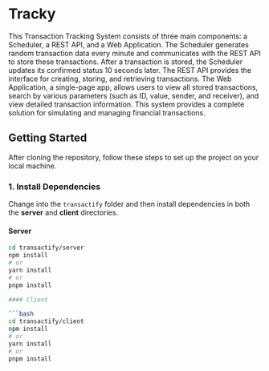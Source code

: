 # Tracky

This Transaction Tracking System consists of three main components: a Scheduler, a REST API, and a Web Application. The Scheduler generates random transaction data every minute and communicates with the REST API to store these transactions. After a transaction is stored, the Scheduler updates its confirmed status 10 seconds later. The REST API provides the interface for creating, storing, and retrieving transactions. The Web Application, a single-page app, allows users to view all stored transactions, search by various parameters (such as ID, value, sender, and receiver), and view detailed transaction information. This system provides a complete solution for simulating and managing financial transactions.
## Getting Started

After cloning the repository, follow these steps to set up the project on your local machine.

### 1. Install Dependencies

Change into the `transactify` folder and then install dependencies in both the **server** and **client** directories.

#### Server

```bash
cd transactify/server
npm install
# or
yarn install
# or
pnpm install

#### Client

```bash
cd transactify/client
npm install
# or
yarn install
# or
pnpm install
